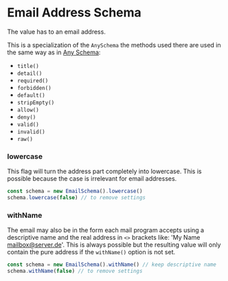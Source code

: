 # Email Address Schema

The value has to an email address.

This is a specialization of the `AnySchema` the methods used there are used in the same way as in [Any Schema](any.md):
- `title()`
- `detail()`
- `required()`
- `forbidden()`
- `default()`
- `stripEmpty()`
- `allow()`
- `deny()`
- `valid()`
- `invalid()`
- `raw()`


### lowercase

This flag will turn the address part completely into lowercase. This is possible because the case
is irrelevant for email addresses.

```js
const schema = new EmailSchema().lowercase()
schema.lowercase(false) // to remove settings
```

### withName

The email may also be in the form each mail program accepts using a descriptive name and the real
address in `<>` brackets like: 'My Name <mailbox@server.de>'. This is always possible but the
resulting value will only contain the pure address if the `withName()` option is not set.

```js
const schema = new EmailSchema().withName() // keep descriptive name
schema.withName(false) // to remove settings
```
